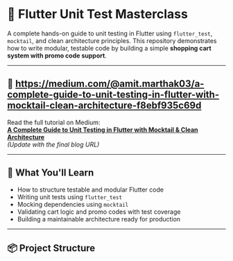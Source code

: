 # 🧪 Flutter Unit Test Masterclass

A complete hands-on guide to unit testing in Flutter using `flutter_test`, `mocktail`, and clean architecture principles. This repository demonstrates how to write modular, testable code by building a simple **shopping cart system with promo code support**.

---

## 📘 https://medium.com/@amit.marthak03/a-complete-guide-to-unit-testing-in-flutter-with-mocktail-clean-architecture-f8ebf935c69d

Read the full tutorial on Medium:  
**[A Complete Guide to Unit Testing in Flutter with Mocktail & Clean Architecture](#)**  
*(Update with the final blog URL)*

---

## 🚀 What You'll Learn

- How to structure testable and modular Flutter code
- Writing unit tests using `flutter_test`
- Mocking dependencies using `mocktail`
- Validating cart logic and promo codes with test coverage
- Building a maintainable architecture ready for production

---

## 📦 Project Structure